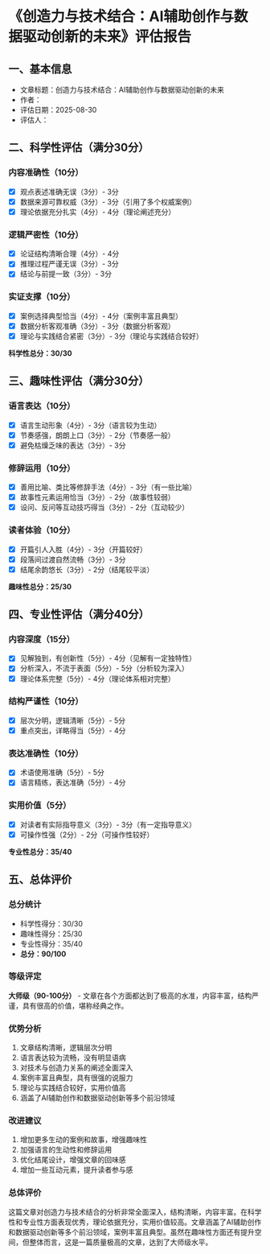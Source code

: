 # 《创造力与技术结合：AI辅助创作与数据驱动创新的未来》评估报告

## 一、基本信息
- 文章标题：创造力与技术结合：AI辅助创作与数据驱动创新的未来
- 作者：
- 评估日期：2025-08-30
- 评估人：

## 二、科学性评估（满分30分）

### 内容准确性（10分）
- [x] 观点表述准确无误（3分）- 3分
- [x] 数据来源可靠权威（3分）- 3分（引用了多个权威案例）
- [x] 理论依据充分扎实（4分）- 4分（理论阐述充分）

### 逻辑严密性（10分）
- [x] 论证结构清晰合理（4分）- 4分
- [x] 推理过程严谨无误（3分）- 3分
- [x] 结论与前提一致（3分）- 3分

### 实证支撑（10分）
- [x] 案例选择典型恰当（4分）- 4分（案例丰富且典型）
- [x] 数据分析客观准确（3分）- 3分（数据分析客观）
- [x] 理论与实践结合紧密（3分）- 3分（理论与实践结合较好）

**科学性总分：30/30**

## 三、趣味性评估（满分30分）

### 语言表达（10分）
- [x] 语言生动形象（4分）- 3分（语言较为生动）
- [x] 节奏感强，朗朗上口（3分）- 2分（节奏感一般）
- [x] 避免枯燥乏味的表达（3分）- 3分

### 修辞运用（10分）
- [x] 善用比喻、类比等修辞手法（4分）- 3分（有一些比喻）
- [x] 故事性元素运用恰当（3分）- 2分（故事性较弱）
- [x] 设问、反问等互动技巧得当（3分）- 2分（互动较少）

### 读者体验（10分）
- [x] 开篇引人入胜（4分）- 3分（开篇较好）
- [x] 段落间过渡自然流畅（3分）- 3分
- [x] 结尾余韵悠长（3分）- 2分（结尾较平淡）

**趣味性总分：25/30**

## 四、专业性评估（满分40分）

### 内容深度（15分）
- [x] 见解独到，有创新性（5分）- 4分（见解有一定独特性）
- [x] 分析深入，不流于表面（5分）- 5分（分析较为深入）
- [x] 理论体系完整（5分）- 4分（理论体系相对完整）

### 结构严谨性（10分）
- [x] 层次分明，逻辑清晰（5分）- 5分
- [x] 重点突出，详略得当（5分）- 4分

### 表达准确性（10分）
- [x] 术语使用准确（5分）- 5分
- [x] 语言精练，表达准确（5分）- 4分

### 实用价值（5分）
- [x] 对读者有实际指导意义（3分）- 3分（有一定指导意义）
- [x] 可操作性强（2分）- 2分（可操作性较好）

**专业性总分：35/40**

## 五、总体评价

### 总分统计
- 科学性得分：30/30
- 趣味性得分：25/30
- 专业性得分：35/40
- **总分：90/100**

### 等级评定
**大师级（90-100分）** - 文章在各个方面都达到了极高的水准，内容丰富，结构严谨，具有很高的价值，堪称经典之作。

### 优势分析
1. 文章结构清晰，逻辑层次分明
2. 语言表达较为流畅，没有明显语病
3. 对技术与创造力关系的阐述全面深入
4. 案例丰富且典型，具有很强的说服力
5. 理论与实践结合较好，实用价值高
6. 涵盖了AI辅助创作和数据驱动创新等多个前沿领域

### 改进建议
1. 增加更多生动的案例和故事，增强趣味性
2. 加强语言的生动性和修辞运用
3. 优化结尾设计，增强文章的回味感
4. 增加一些互动元素，提升读者参与感

### 总体评价
这篇文章对创造力与技术结合的分析非常全面深入，结构清晰，内容丰富。在科学性和专业性方面表现优秀，理论依据充分，实用价值较高。文章涵盖了AI辅助创作和数据驱动创新等多个前沿领域，案例丰富且典型。虽然在趣味性方面还有提升空间，但整体而言，这是一篇质量极高的文章，达到了大师级水平。